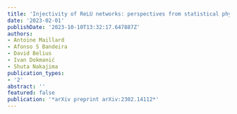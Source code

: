 ```yaml
---
title: 'Injectivity of ReLU networks: perspectives from statistical physics'
date: '2023-02-01'
publishDate: '2023-10-10T13:32:17.647887Z'
authors:
- Antoine Maillard
- Afonso S Bandeira
- David Belius
- Ivan Dokmanić
- Shuta Nakajima
publication_types:
- '2'
abstract: ''
featured: false
publication: '*arXiv preprint arXiv:2302.14112*'
---
```


